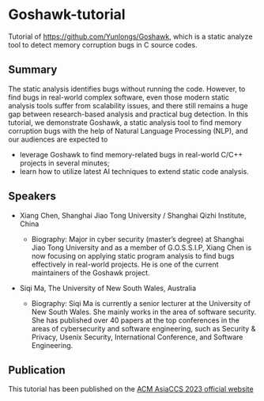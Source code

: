 # Goshawk-tutorial

Tutorial of <https://github.com/Yunlongs/Goshawk>, which is a static analyze tool to detect memory corruption bugs in C source codes.

## Summary

The static analysis identifies bugs without running the code. However, to find bugs in real-world complex software, even those modern static analysis tools suffer from scalability issues, and there still remains a huge gap between research-based analysis and practical bug detection. In this tutorial, we demonstrate Goshawk, a static analysis tool to find memory corruption bugs with the help of Natural Language Processing (NLP), and our audiences are expected to

* leverage Goshawk to find memory-related bugs in real-world C/C++ projects in several minutes;
* learn how to utilize latest AI techniques to extend static code analysis.

## Speakers

* Xiang Chen, Shanghai Jiao Tong University / Shanghai Qizhi Institute, China

  * Biography: Major in cyber security (master’s degree) at Shanghai Jiao Tong University and as a member of G.O.S.S.I.P, Xiang Chen is now focusing on applying static program analysis to find bugs effectively in real-world projects. He is one of the current maintainers of the Goshawk project.

* Siqi Ma, The University of New South Wales, Australia

  * Biography: Siqi Ma is currently a senior lecturer at the University of New South Wales. She mainly works in the area of software security. She has published over 40 papers at the top conferences in the areas of cybersecurity and software engineering, such as Security & Privacy, Usenix Security, International Conference, and Software Engineering.

## Publication

This tutorial has been published on the [ACM AsiaCCS 2023 official website](https://asiaccs2023.org/program/confirmed_tutorials/)
